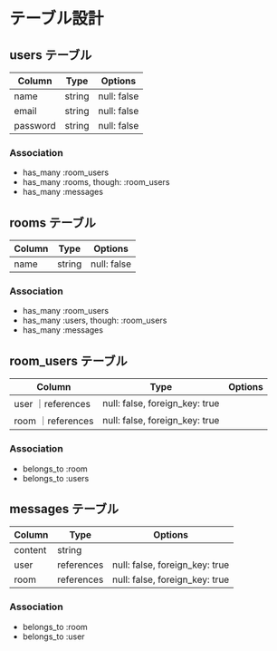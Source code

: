 # テーブル設計

##  users テーブル

| Column   | Type   | Options     |
| -------- | ------ | ----------- |
| name     | string | null: false |
| email    | string | null: false |
| password | string | null: false |

### Association

- has_many :room_users
- has_many :rooms, though: :room_users
- has_many :messages

##  rooms テーブル

| Column | Type | Options |
| ------ | ------ | ----------- |
| name   | string | null: false |

### Association
- has_many :room_users
- has_many :users, though: :room_users
- has_many :messages


##  room_users テーブル

| Column | Type       | Options                        |
| ------ | ---------- | ------------------------------ |
| user   ｜references | null: false, foreign_key: true |
| room   ｜references | null: false, foreign_key: true |

### Association
- belongs_to :room
- belongs_to :users

##  messages テーブル

| Column  | Type       | Options                        |
| ------- | ---------- | ------------------------------ |
| content | string     |                                |
| user    | references | null: false, foreign_key: true |
| room    | references | null: false, foreign_key: true |

### Association
- belongs_to :room
- belongs_to :user